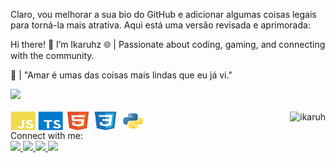 
Claro, vou melhorar a sua bio do GitHub e adicionar algumas coisas legais para torná-la mais atrativa. Aqui está uma versão revisada e aprimorada:

Hi there! 👋 I’m Ikaruhz
🌐 | Passionate about coding, gaming, and connecting with the community.

🍜 | "Amar é umas das coisas mais lindas que eu já vi."

<div>
  <a href="https://github.com/Ikaruhz">
    <img height="170em" src="https://github-readme-stats.vercel.app/api?username=ikaruhz&show_icons=true&theme=dark&include_all_commits=true&count_private=true"/>
  </a>
</div>
<div style="display: inline_block"><br>
  <img align="center" alt="Ikaruh-Js" height="30" width="40" src="https://raw.githubusercontent.com/devicons/devicon/master/icons/javascript/javascript-plain.svg">
  <img align="center" alt="Ikaruh-Ts" height="30" width="40" src="https://raw.githubusercontent.com/devicons/devicon/master/icons/typescript/typescript-plain.svg">
  <img align="center" alt="Ikaruh-HTML" height="30" width="40" src="https://raw.githubusercontent.com/devicons/devicon/master/icons/html5/html5-original.svg">
  <img align="center" alt="Ikaruh-CSS" height="30" width="40" src="https://raw.githubusercontent.com/devicons/devicon/master/icons/css3/css3-original.svg">
  <img align="center" alt="Ikaruh-Python" height="30" width="40" src="https://raw.githubusercontent.com/devicons/devicon/master/icons/python/python-original.svg">
  <img align="right" alt="ikaruh" src="https://user-images.githubusercontent.com/59300322/130700114-46236529-3866-4b10-abe2-728b1c540dcf.png">
</div>
Connect with me:
<div>
  <a href="https://www.youtube.com/channel/UC90eBa3_3nvSGpImflarNKA" target="_blank">
    <img src="https://img.shields.io/badge/YouTube-FF0000?style=for-the-badge&logo=youtube&logoColor=white" target="_blank">
  </a>
  <a href="https://www.instagram.com/eoikaruh_/" target="_blank">
    <img src="https://img.shields.io/badge/Instagram-E4405F?style=for-the-badge&logo=instagram&logoColor=white" target="_blank">
  </a>
  <a href="https://discord.gg/PUrzHPUTjC" target="_blank">
    <img src="https://img.shields.io/badge/Discord-7289DA?style=for-the-badge&logo=discord&logoColor=white" target="_blank">
  </a>
  <a href="https://899.carrd.co" target="_blank">
    <img src="https://img.shields.io/badge/NVIDIA-GTX1650-76B900?style=for-the-badge&logo=nvidia&logoColor=white" target="_blank">
  </a>
</div>
